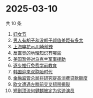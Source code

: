 # 2025-03-10

共 10 条

<!-- BEGIN -->
<!-- 最后更新时间 Mon Mar 10 2025 03:08:03 GMT+0800 (China Standard Time) -->

1. [妇女节](https://www.zhihu.com/search?q=%E5%A6%87%E5%A5%B3%E8%8A%82)
1. [男人有胡子和没胡子颜值差距有多大](https://www.zhihu.com/search?q=%E7%94%B7%E4%BA%BA%E6%9C%89%E8%83%A1%E5%AD%90%E5%92%8C%E6%B2%A1%E8%83%A1%E5%AD%90%E9%A2%9C%E5%80%BC%E5%B7%AE%E8%B7%9D%E6%9C%89%E5%A4%9A%E5%A4%A7)
1. [上海申花vs川崎前锋](https://www.zhihu.com/search?q=%E4%B8%8A%E6%B5%B7%E7%94%B3%E8%8A%B1vs%E5%B7%9D%E5%B4%8E%E5%89%8D%E9%94%8B)
1. [反直觉的地理知识有哪些](https://www.zhihu.com/search?q=%E5%8F%8D%E7%9B%B4%E8%A7%89%E7%9A%84%E5%9C%B0%E7%90%86%E7%9F%A5%E8%AF%86%E6%9C%89%E5%93%AA%E4%BA%9B)
1. [美国暂停对乌克兰军事援助](https://www.zhihu.com/search?q=%E7%BE%8E%E5%9B%BD%E6%9A%82%E5%81%9C%E5%AF%B9%E4%B9%8C%E5%85%8B%E5%85%B0%E5%86%9B%E4%BA%8B%E6%8F%B4%E5%8A%A9)
1. [逐步推行免费学前教育](https://www.zhihu.com/search?q=%E9%80%90%E6%AD%A5%E6%8E%A8%E8%A1%8C%E5%85%8D%E8%B4%B9%E5%AD%A6%E5%89%8D%E6%95%99%E8%82%B2)
1. [韩国迎来双胞胎时代](https://www.zhihu.com/search?q=%E9%9F%A9%E5%9B%BD%E8%BF%8E%E6%9D%A5%E5%8F%8C%E8%83%9E%E8%83%8E%E6%97%B6%E4%BB%A3)
1. [金融监管总局将研究提高消费贷款额度](https://www.zhihu.com/search?q=%E9%87%91%E8%9E%8D%E7%9B%91%E7%AE%A1%E6%80%BB%E5%B1%80%E5%B0%86%E7%A0%94%E7%A9%B6%E6%8F%90%E9%AB%98%E6%B6%88%E8%B4%B9%E8%B4%B7%E6%AC%BE%E9%A2%9D%E5%BA%A6)
1. [欧文遭遇左膝前交叉韧带撕裂](https://www.zhihu.com/search?q=%E6%AC%A7%E6%96%87%E9%81%AD%E9%81%87%E5%B7%A6%E8%86%9D%E5%89%8D%E4%BA%A4%E5%8F%89%E9%9F%A7%E5%B8%A6%E6%92%95%E8%A3%82)
1. [短剧顶流何健麒被定为劣迹演员](https://www.zhihu.com/search?q=%E7%9F%AD%E5%89%A7%E9%A1%B6%E6%B5%81%E4%BD%95%E5%81%A5%E9%BA%92%E8%A2%AB%E5%AE%9A%E4%B8%BA%E5%8A%A3%E8%BF%B9%E6%BC%94%E5%91%98)

<!-- END -->
